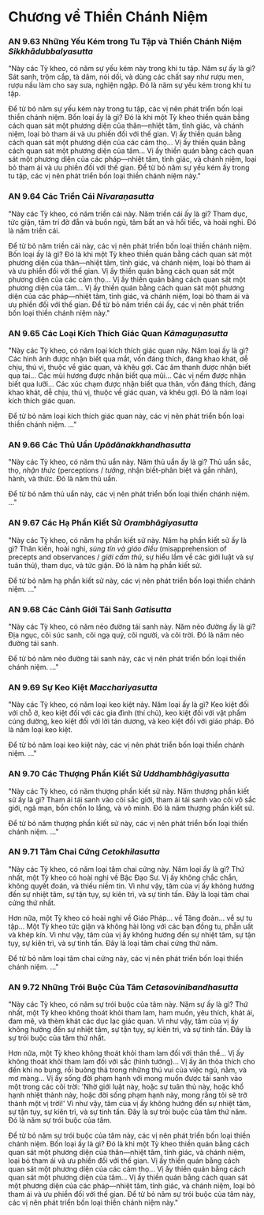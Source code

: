 # Chương về Thiền Chánh Niệm

### AN 9.63 Những Yếu Kém trong Tu Tập và Thiền Chánh Niệm *Sikkhādubbalyasutta*

"Này các Tỳ kheo, có năm sự yếu kém này trong khi tu tập. Năm sự ấy là gì? Sát sanh, trộm cắp, tà dâm, nói dối, và dùng các chất say như rượu men, rượu nấu làm cho say sưa, nghiện ngập. Đó là năm sự yếu kém trong khi tu tập.

Để từ bỏ năm sự yếu kém này trong tu tập, các vị nên phát triển bốn loại thiền chánh niệm. Bốn loại ấy là gì? Đó là khi một Tỳ kheo thiền quán bằng cách quan sát một phương diện của thân—nhiệt tâm, tỉnh giác, và chánh niệm, loại bỏ tham ái và ưu phiền đối với thế gian. Vị ấy thiền quán bằng cách quan sát một phương diện của các cảm thọ... Vị ấy thiền quán bằng cách quan sát một phương diện của tâm... Vị ấy thiền quán bằng cách quan sát một phương diện của các pháp—nhiệt tâm, tỉnh giác, và chánh niệm, loại bỏ tham ái và ưu phiền đối với thế gian. Để từ bỏ năm sự yếu kém ấy trong tu tập, các vị nên phát triển bốn loại thiền chánh niệm này."

<!--pg-->
### AN 9.64 Các Triền Cái *Nīvaraṇasutta*

"Này các Tỳ kheo, có năm triền cái này. Năm triền cái ấy là gì? Tham dục, tức giận, tâm trí đờ đẫn và buồn ngủ, tâm bất an và hối tiếc, và hoài nghi. Đó là năm triền cái.

Để từ bỏ năm triền cái này, các vị nên phát triển bốn loại thiền chánh niệm. Bốn loại ấy là gì? Đó là khi một Tỳ kheo thiền quán bằng cách quan sát một phương diện của thân—nhiệt tâm, tỉnh giác, và chánh niệm, loại bỏ tham ái và ưu phiền đối với thế gian. Vị ấy thiền quán bằng cách quan sát một phương diện của các cảm thọ... Vị ấy thiền quán bằng cách quan sát một phương diện của tâm... Vị ấy thiền quán bằng cách quan sát một phương diện của các pháp—nhiệt tâm, tỉnh giác, và chánh niệm, loại bỏ tham ái và ưu phiền đối với thế gian. Để từ bỏ năm triền cái ấy, các vị nên phát triển bốn loại thiền chánh niệm này."

<!--pg-->
### AN 9.65 Các Loại Kích Thích Giác Quan *Kāmaguṇasutta*

"Này các Tỳ kheo, có năm loại kích thích giác quan này. Năm loại ấy là gì? Các hình ảnh được nhận biết qua mắt, vốn đáng thích, đáng khao khát, dễ chịu, thú vị, thuộc về giác quan, và khêu gợi. Các âm thanh được nhận biết qua tai... Các mùi hương được nhận biết qua mũi... Các vị nếm được nhận biết qua lưỡi... Các xúc chạm được nhận biết qua thân, vốn đáng thích, đáng khao khát, dễ chịu, thú vị, thuộc về giác quan, và khêu gợi. Đó là năm loại kích thích giác quan.

Để từ bỏ năm loại kích thích giác quan này, các vị nên phát triển bốn loại thiền chánh niệm. ..."

<!--pg-->
### AN 9.66 Các Thủ Uẩn *Upādānakkhandhasutta*

"Này các Tỳ kheo, có năm thủ uẩn này. Năm thủ uẩn ấy là gì? Thủ uẩn sắc, thọ, *nhận thức* (perceptions / *tưởng*, nhận biết-phân biệt và gắn nhãn), hành, và thức. Đó là năm thủ uẩn.

Để từ bỏ năm thủ uẩn này, các vị nên phát triển bốn loại thiền chánh niệm. ..."

<!--pg-->
### AN 9.67 Các Hạ Phần Kiết Sử *Orambhāgiyasutta*

"Này các Tỳ kheo, có năm hạ phần kiết sử này. Năm hạ phần kiết sử ấy là gì? Thân kiến, hoài nghi, *sùng tín và giáo điều* (misapprehension of precepts and observances / *giới cấm thủ*, sự hiểu lầm về các giới luật và sự tuân thủ), tham dục, và tức giận. Đó là năm hạ phần kiết sử.

Để từ bỏ năm hạ phần kiết sử này, các vị nên phát triển bốn loại thiền chánh niệm. ..."

<!--pg-->
### AN 9.68 Các Cảnh Giới Tái Sanh *Gatisutta*

"Này các Tỳ kheo, có năm nẻo đường tái sanh này. Năm nẻo đường ấy là gì? Địa ngục, cõi súc sanh, cõi ngạ quỷ, cõi người, và cõi trời. Đó là năm nẻo đường tái sanh.

Để từ bỏ năm nẻo đường tái sanh này, các vị nên phát triển bốn loại thiền chánh niệm. ..."

<!--pg-->
### AN 9.69 Sự Keo Kiệt *Macchariyasutta*

"Này các Tỳ kheo, có năm loại keo kiệt này. Năm loại ấy là gì? Keo kiệt đối với chỗ ở, keo kiệt đối với các gia đình (thí chủ), keo kiệt đối với vật phẩm cúng dường, keo kiệt đối với lời tán dương, và keo kiệt đối với giáo pháp. Đó là năm loại keo kiệt.

Để từ bỏ năm loại keo kiệt này, các vị nên phát triển bốn loại thiền chánh niệm. ..."

<!--pg-->
### AN 9.70 Các Thượng Phần Kiết Sử *Uddhambhāgiyasutta*

"Này các Tỳ kheo, có năm thượng phần kiết sử này. Năm thượng phần kiết sử ấy là gì? Tham ái tái sanh vào cõi sắc giới, tham ái tái sanh vào cõi vô sắc giới, ngã mạn, bồn chồn lo lắng, và vô minh. Đó là năm thượng phần kiết sử.

Để từ bỏ năm thượng phần kiết sử này, các vị nên phát triển bốn loại thiền chánh niệm. ..."

<!--pg-->
### AN 9.71 Tâm Chai Cứng *Cetokhilasutta*

"Này các Tỳ kheo, có năm loại tâm chai cứng này. Năm loại ấy là gì? Thứ nhất, một Tỳ kheo có hoài nghi về Bậc Đạo Sư. Vị ấy không chắc chắn, không quyết đoán, và thiếu niềm tin. Vì như vậy, tâm của vị ấy không hướng đến sự nhiệt tâm, sự tận tụy, sự kiên trì, và sự tinh tấn. Đây là loại tâm chai cứng thứ nhất.

Hơn nữa, một Tỳ kheo có hoài nghi về Giáo Pháp... về Tăng đoàn... về sự tu tập... Một Tỳ kheo tức giận và không hài lòng với các bạn đồng tu, phẫn uất và khép kín. Vì như vậy, tâm của vị ấy không hướng đến sự nhiệt tâm, sự tận tụy, sự kiên trì, và sự tinh tấn. Đây là loại tâm chai cứng thứ năm.

Để từ bỏ năm loại tâm chai cứng này, các vị nên phát triển bốn loại thiền chánh niệm. ..."

<!--pg-->
### AN 9.72 Những Trói Buộc Của Tâm *Cetasovinibandhasutta*

"Này các Tỳ kheo, có năm sự trói buộc của tâm này. Năm sự ấy là gì? Thứ nhất, một Tỳ kheo không thoát khỏi tham lam, ham muốn, yêu thích, khát ái, đam mê, và thèm khát các dục lạc giác quan. Vì như vậy, tâm của vị ấy không hướng đến sự nhiệt tâm, sự tận tụy, sự kiên trì, và sự tinh tấn. Đây là sự trói buộc của tâm thứ nhất.

Hơn nữa, một Tỳ kheo không thoát khỏi tham lam đối với thân thể... Vị ấy không thoát khỏi tham lam đối với sắc (hình tướng)... Vị ấy ăn thỏa thích cho đến khi no bụng, rồi buông thả trong những thú vui của việc ngủ, nằm, và mơ màng... Vị ấy sống đời phạm hạnh với mong muốn được tái sanh vào một trong các cõi trời: 'Nhờ giới luật này, hoặc sự tuân thủ này, hoặc khổ hạnh nhiệt thành này, hoặc đời sống phạm hạnh này, mong rằng tôi sẽ trở thành một vị trời!' Vì như vậy, tâm của vị ấy không hướng đến sự nhiệt tâm, sự tận tụy, sự kiên trì, và sự tinh tấn. Đây là sự trói buộc của tâm thứ năm. Đó là năm sự trói buộc của tâm.

Để từ bỏ năm sự trói buộc của tâm này, các vị nên phát triển bốn loại thiền chánh niệm. Bốn loại ấy là gì? Đó là khi một Tỳ kheo thiền quán bằng cách quan sát một phương diện của thân—nhiệt tâm, tỉnh giác, và chánh niệm, loại bỏ tham ái và ưu phiền đối với thế gian. Vị ấy thiền quán bằng cách quan sát một phương diện của các cảm thọ... Vị ấy thiền quán bằng cách quan sát một phương diện của tâm... Vị ấy thiền quán bằng cách quan sát một phương diện của các pháp—nhiệt tâm, tỉnh giác, và chánh niệm, loại bỏ tham ái và ưu phiền đối với thế gian. Để từ bỏ năm sự trói buộc của tâm này, các vị nên phát triển bốn loại thiền chánh niệm này."